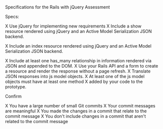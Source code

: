 
Specifications for the Rails with jQuery Assessment

Specs:

X   Use jQuery for implementing new requirements
X   Include a show resource rendered using jQuery and an Active Model       Serialization JSON backend.

X  Include an index resource rendered using jQuery and an Active Model      Serialization JSON backend.

X   Include at least one has_many relationship in information rendered via      JSON and appended to the DOM.
X   Use your Rails API and a form to create a resource and render the response without a page refresh.
X    Translate JSON responses into js model objects.
X    At least one of the js model objects must have at least one method     X   added by your code to the prototype.

Confirm

X   You have a large number of small Git commits
X    Your commit messages are meaningful
X   You made the changes in a commit that relate to the commit message
X    You don't include changes in a commit that aren't related to the commit message

